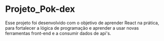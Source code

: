 # Projeto_Pok-dex
Esse projeto foi desenvolvido com o objetivo de aprender React na prática, para fortalecer a lógica de programação e aprender a usar novas ferramentas front-end e a consumir dados de api's.
